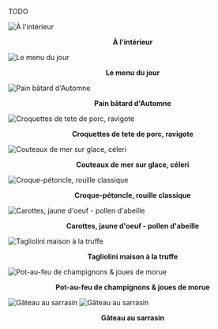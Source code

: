 TODO

![À l'intérieur](/assets/2024/12/20241220_vinmonlapin/inside.jpg)
<p align="center"><b>À l'intérieur</b></p>

![Le menu du jour](/assets/2024/12/20241220_vinmonlapin/menu.jpg)
<p align="center"><b>Le menu du jour</b></p>

![Pain bâtard d'Automne](/assets/2024/12/20241220_vinmonlapin/pain.jpg)
<p align="center"><b>Pain bâtard d'Automne</b></p>

![Croquettes de tete de porc, ravigote](/assets/2024/12/20241220_vinmonlapin/croquettes.jpg)
<p align="center"><b>Croquettes de tete de porc, ravigote</b></p>

![Couteaux de mer sur glace, céleri](/assets/2024/12/20241220_vinmonlapin/couteaux.jpg)
<p align="center"><b>Couteaux de mer sur glace, céleri</b></p>

![Croque-pétoncle, rouille classique](/assets/2024/12/20241220_vinmonlapin/croque.jpg)
<p align="center"><b>Croque-pétoncle, rouille classique</b></p>

![Carottes, jaune d'oeuf - pollen d'abeille](/assets/2024/12/20241220_vinmonlapin/carottes.jpg)
<p align="center"><b>Carottes, jaune d'oeuf - pollen d'abeille</b></p>

![Tagliolini maison à la truffe](/assets/2024/12/20241220_vinmonlapin/tagliolini.jpg)
<p align="center"><b>Tagliolini maison à la truffe</b></p>

![Pot-au-feu de champignons & joues de morue](/assets/2024/12/20241220_vinmonlapin/pot-au-feu.jpg)
<p align="center"><b>Pot-au-feu de champignons & joues de morue</b></p>

![Gâteau au sarrasin](/assets/2024/12/20241220_vinmonlapin/gateau.jpg)
![Gâteau au sarrasin](/assets/2024/12/20241220_vinmonlapin/gateau2.jpg)
<p align="center"><b>Gâteau au sarrasin</b></p>
